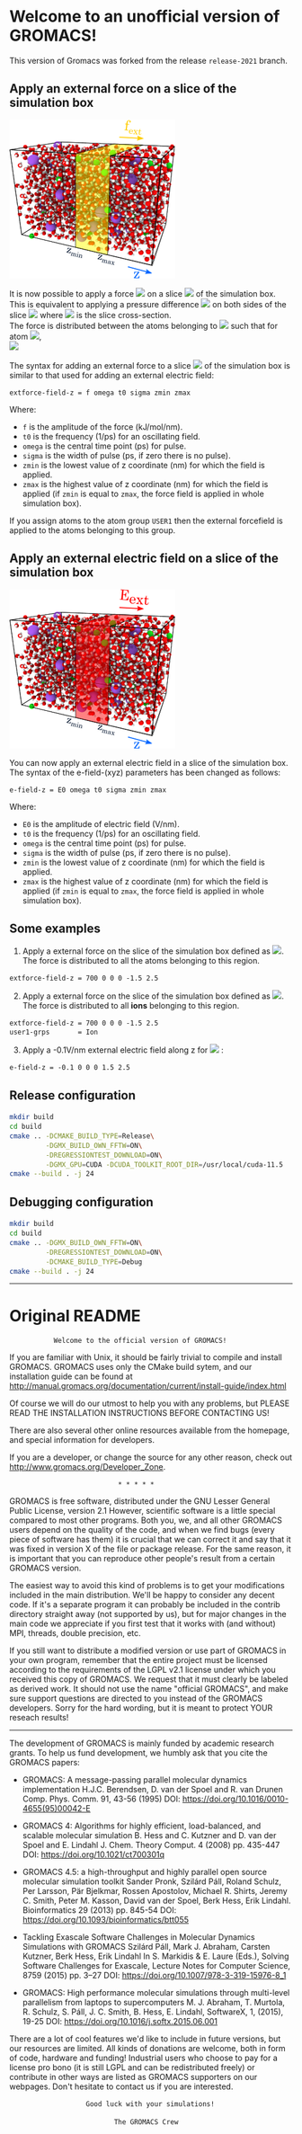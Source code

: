 # Welcome to an **un**official version of GROMACS!
This version of Gromacs was forked from the release `release-2021` branch.

## Apply an external force on a slice of the simulation box

![Drag Racing](images/fext.png)

It is now possible to apply a force <img src="https://render.githubusercontent.com/render/math?math=f"> on a slice <img src="https://render.githubusercontent.com/render/math?math=\mathcal{S}"> of the simulation box. This is equivalent to applying a pressure difference <img src="https://render.githubusercontent.com/render/math?math=\Delta P = f A"> on both sides of the slice <img src="https://render.githubusercontent.com/render/math?math=\mathcal{S}"> where <img src="https://render.githubusercontent.com/render/math?math=A"> is the slice cross-section.  
The force is distributed between the atoms belonging to <img src="https://render.githubusercontent.com/render/math?math=\mathcal{S}"> such that for atom <img src="https://render.githubusercontent.com/render/math?math=i">,  
 <img src="https://render.githubusercontent.com/render/math?math=f_i=\frac{m_i f}{m_{tot}}">  

The syntax for adding an external force to a slice <img src="https://render.githubusercontent.com/render/math?math=\mathcal{S}"> of the simulation box is similar to that used for adding an external electric field:

 ```
 extforce-field-z = f omega t0 sigma zmin zmax 
 ```
 Where:
 - `f` is the amplitude of the force (kJ/mol/nm).
 - `t0` is the frequency (1/ps) for an oscillating field.
 -  `omega` is the central time point (ps) for pulse.
 -  `sigma` is the width of pulse (ps, if zero there is no pulse).
 -  `zmin` is the lowest value of z coordinate (nm) for which the field is applied.
 -  `zmax` is the highest value of z coordinate (nm) for which the field is applied (if `zmin` is equal to `zmax`, the force field is applied in whole simulation box).

If you assign atoms to the atom group `USER1` then the external forcefield is applied to the atoms belonging to this group.

## Apply an external electric field on a slice of the simulation box

![Drag Racing](images/Eext.png)

You can now apply an external electric field in a slice of the simulation box.  
The syntax of the e-field-(xyz) parameters has been changed as follows:
 ```
 e-field-z = E0 omega t0 sigma zmin zmax 
 ```
 Where:
 - `E0` is the amplitude of electric field (V/nm).
 - `t0` is the frequency (1/ps) for an oscillating field.
 -  `omega` is the central time point (ps) for pulse.
 -  `sigma` is the width of pulse (ps, if zero there is no pulse).
 -  `zmin` is the lowest value of z coordinate (nm) for which the field is applied.
 -  `zmax` is the highest value of z coordinate (nm) for which the field is applied (if `zmin` is equal to `zmax`, the force field is applied in whole simulation box).

## Some examples
1. Apply a external force on the slice of the simulation box defined as <img src="https://render.githubusercontent.com/render/math?math=-1.5 nm \leq z < 2.5 nm">. The force is distributed to all the atoms belonging to this region.
```
extforce-field-z = 700 0 0 0 -1.5 2.5 
```

2. Apply a external force on the slice of the simulation box defined as <img src="https://render.githubusercontent.com/render/math?math=-1.5 nm \leq z < 2.5 nm">. The force is distributed to all **ions** belonging to this region.
```
extforce-field-z = 700 0 0 0 -1.5 2.5
user1-grps       = Ion
```

3. Apply a -0.1V/nm external electric field along z for <img src="https://render.githubusercontent.com/render/math?math=1.5 nm \leq z < 2.5 nm"> : 
```
e-field-z = -0.1 0 0 0 1.5 2.5 
```

## Release configuration
```bash
mkdir build
cd build
cmake .. -DCMAKE_BUILD_TYPE=Release\
         -DGMX_BUILD_OWN_FFTW=ON\
         -DREGRESSIONTEST_DOWNLOAD=ON\
         -DGMX_GPU=CUDA -DCUDA_TOOLKIT_ROOT_DIR=/usr/local/cuda-11.5
cmake --build . -j 24
```

## Debugging configuration
```bash
mkdir build
cd build
cmake .. -DGMX_BUILD_OWN_FFTW=ON\
         -DREGRESSIONTEST_DOWNLOAD=ON\
         -DCMAKE_BUILD_TYPE=Debug
cmake --build . -j 24
```


---
# Original README
               Welcome to the official version of GROMACS!

If you are familiar with Unix, it should be fairly trivial to compile and
install GROMACS. GROMACS uses only the CMake build sytem, and our
installation guide can be found at
http://manual.gromacs.org/documentation/current/install-guide/index.html

Of course we will do our utmost to help you with any problems, but PLEASE 
READ THE INSTALLATION INSTRUCTIONS BEFORE CONTACTING US!

There are also several other online resources available from the homepage, 
and special information for developers.

If you are a developer, or change the source for any other reason, check
out http://www.gromacs.org/Developer_Zone.

                               * * * * *

GROMACS is free software, distributed under the GNU Lesser General
Public License, version 2.1 However, scientific software is a little
special compared to most other programs. Both you, we, and all other
GROMACS users depend on the quality of the code, and when we find bugs
(every piece of software has them) it is crucial that we can correct
it and say that it was fixed in version X of the file or package
release. For the same reason, it is important that you can reproduce
other people's result from a certain GROMACS version.

The easiest way to avoid this kind of problems is to get your modifications
included in the main distribution. We'll be happy to consider any decent 
code. If it's a separate program it can probably be included in the contrib 
directory straight away (not supported by us), but for major changes in the 
main code we appreciate if you first test that it works with (and without) 
MPI, threads, double precision, etc.

If you still want to distribute a modified version or use part of GROMACS
in your own program, remember that the entire project must be licensed
according to the requirements of the LGPL v2.1 license under which you
received this copy of GROMACS. We request that it must clearly be labeled as
derived work. It should not use the name "official GROMACS", and make
sure support questions are directed to you instead of the GROMACS developers.
Sorry for the hard wording, but it is meant to protect YOUR reseach results!

---

The development of GROMACS is mainly funded by academic research grants. 
To help us fund development, we humbly ask that you cite the GROMACS papers:

* GROMACS: A message-passing parallel molecular dynamics implementation
  H.J.C. Berendsen, D. van der Spoel and R. van Drunen
  Comp. Phys. Comm. 91, 43-56 (1995)
  DOI: https://doi.org/10.1016/0010-4655(95)00042-E
 
* GROMACS 4: Algorithms for highly efficient, load-balanced, and scalable
  molecular simulation
  B. Hess and C. Kutzner and D. van der Spoel and E. Lindahl
  J. Chem. Theory Comput. 4 (2008) pp. 435-447
  DOI: https://doi.org/10.1021/ct700301q

* GROMACS 4.5: a high-throughput and highly parallel open source
  molecular simulation toolkit
  Sander Pronk, Szilárd Páll, Roland Schulz, Per Larsson, Pär Bjelkmar,
  Rossen Apostolov, Michael R. Shirts, Jeremy C. Smith, Peter M. Kasson,
  David van der Spoel, Berk Hess, Erik Lindahl.
  Bioinformatics 29 (2013) pp. 845-54
  DOI: https://doi.org/10.1093/bioinformatics/btt055

* Tackling Exascale Software Challenges in Molecular Dynamics Simulations
  with GROMACS
  Szilárd Páll, Mark J. Abraham, Carsten Kutzner, Berk Hess, Erik Lindahl
  In S. Markidis & E. Laure (Eds.), Solving Software Challenges for Exascale,
  Lecture Notes for Computer Science, 8759 (2015) pp. 3–27
  DOI: https://doi.org/10.1007/978-3-319-15976-8_1

* GROMACS: High performance molecular simulations through multi-level parallelism from laptops to supercomputers
  M. J. Abraham, T. Murtola, R. Schulz, S. Páll, J. C. Smith, B. Hess, E. Lindahl,
  SoftwareX, 1, (2015), 19-25
  DOI: https://doi.org/10.1016/j.softx.2015.06.001

There are a lot of cool features we'd like to include in future versions,
but our resources are limited. All kinds of donations are welcome, both in 
form of code, hardware and funding! Industrial users who choose to pay
for a license pro bono (it is still LGPL and can be redistributed freely) or
contribute in other ways are listed as GROMACS supporters on our webpages. 
Don't hesitate to contact us if you are interested.


                       Good luck with your simulations!

                              The GROMACS Crew
